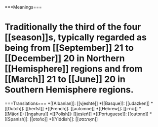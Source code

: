 ===Meanings===
# Traditionally the third of the four [[season]]s, typically regarded as being from [[September]] 21 to [[December]] 20 in Northern [[Hemisphere]] regions and from [[March]] 21 to [[June]] 20 in Southern Hemisphere regions.

===Translations===
*[[Albanian]]: [[vjeshtë]]
*[[Basque]]: [[udazken]]
*[[Dutch]]: [[herfst]]
*[[French]]: [[automne]]
*[[Hebrew]]: [[סתיו]]
*[[Mäori]]: [[ngahuru]]
*[[Polish]]: [[jesień]]
*[[Portuguese]]: [[outono]]
*[[Spanish]]: [[otoño]]
*[[Yiddish]]: [[האַרבּסט]]